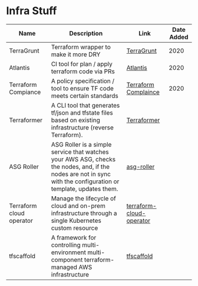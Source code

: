 # Infra Stuff

|           Name           |                                                                           Description                                                                           |                                  Link                                  | Date Added |
| ------------------------ | --------------------------------------------------------------------------------------------------------------------------------------------------------------- | ---------------------------------------------------------------------- | ---------- |
| TerraGrunt               | Terraform wrapper to make it more DRY                                                                                                                           | [TerraGrunt](https://terragrunt.gruntwork.io/)                         | 2020       |
| Atlantis                 | CI tool for plan / apply terraform code via PRs                                                                                                                 | [Atlantis](https://www.runatlantis.io/)                                | 2020       |
| Terraform Compiance      | A policy specification / tool to ensure TF code meets certain standards                                                                                         | [Terraform Complaince](https://terraform-compliance.com/)              | 2020       |
| Terraformer              | A CLI tool that generates tf/json and tfstate files based on existing infrastructure (reverse Terraform).                                                       | [Terraformer](https://github.com/GoogleCloudPlatform/terraformer)      |            |
| ASG Roller               | ASG Roller is a simple service that watches your AWS ASG, checks the nodes, and, if the nodes are not in sync with the configuration or template, updates them. | [asg-roller](https://github.com/deitch/aws-asg-roller)                 |            |
| Terraform cloud operator | Manage the lifecycle of cloud and on-prem infrastructure through a single Kubernetes custom resource                                                            | [terraform-cloud-operator](https://github.com/hashicorp/terraform-k8s) |            |
| tfscaffold               | A framework for controlling multi-environment multi-component terraform-managed AWS infrastructure                                                              | [tfscaffold](https://github.com/tfutils/tfscaffold)                    |            |